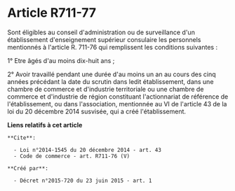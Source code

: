 # Article R711-77

Sont éligibles au conseil d'administration ou de surveillance d'un établissement d'enseignement supérieur consulaire les
personnels mentionnés à l'article R. 711-76 qui remplissent les conditions suivantes :

1° Etre âgés d'au moins dix-huit ans ;

2° Avoir travaillé pendant une durée d'au moins un an au cours des cinq années précédant la date du scrutin dans ledit
établissement, dans une chambre de commerce et d'industrie territoriale ou une chambre de commerce et d'industrie de région
constituant l'actionnariat de référence de l'établissement, ou dans l'association, mentionnée au VI de l'article 43 de la loi
du 20 décembre 2014 susvisée, qui a créé l'établissement.

**Liens relatifs à cet article**

	**Cite**:

	  - Loi n°2014-1545 du 20 décembre 2014 - art. 43
	  - Code de commerce - art. R711-76 (V)

	**Créé par**:

	  - Décret n°2015-720 du 23 juin 2015 - art. 1
